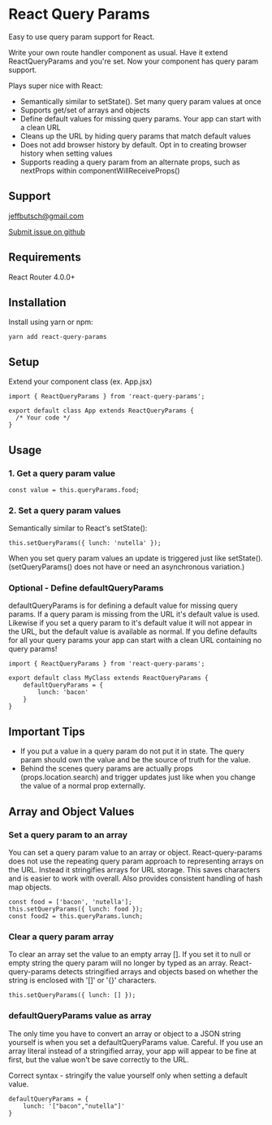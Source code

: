 # React Query Params
Easy to use query param support for React.

Write your own route handler component as usual. Have it extend ReactQueryParams and you're set. Now your component has query param support.

Plays super nice with React:

- Semantically similar to setState(). Set many query param values at once
- Supports get/set of arrays and objects
- Define default values for missing query params. Your app can start with a clean URL
- Cleans up the URL by hiding query params that match default values
- Does not add browser history by default. Opt in to creating browser history when setting values
- Supports reading a query param from an alternate props, such as nextProps within componentWillReceiveProps()

## Support
jeffbutsch@gmail.com

[Submit issue on github](https://github.com/jeff3dx/react-query-param-support/issues)


## Requirements
React Router 4.0.0+


## Installation
Install using yarn or npm:

	yarn add react-query-params 


## Setup
Extend your component class (ex. App.jsx)

	import { ReactQueryParams } from 'react-query-params';

	export default class App extends ReactQueryParams {
	  /* Your code */
	}

## Usage
### 1. Get a query param value

	const value = this.queryParams.food;

### 2. Set a query param values
Semantically similar to React's setState():

	this.setQueryParams({ lunch: 'nutella' });

When you set query param values an update is triggered just like setState(). (setQueryParams() does not have or need an asynchronous variation.)

### Optional - Define defaultQueryParams

defaultQueryParams is for defining a default value for missing query params. If a query param is missing from the URL it's default value is used. Likewise if you set a query param to it's default value it will not appear in the URL, but the default value is available as normal. If you define defaults for all your query params your app can start with a clean URL containing no query params!

	import { ReactQueryParams } from 'react-query-params';

	export default class MyClass extends ReactQueryParams {
	    defaultQueryParams = {
	        lunch: 'bacon'
	    }
	}

## Important Tips
- If you put a value in a query param do not put it in state. The query param should own the value and be the source of truth for the value.
- Behind the scenes query params are actually props (props.location.search) and trigger updates just like when you change the value of a normal prop externally.

## Array and Object Values

### Set a query param to an array
You can set a query param value to an array or object. React-query-params does not use the repeating query param approach to representing arrays on the URL. Instead it stringifies arrays for URL storage. This saves characters and is easier to work with overall. Also provides consistent handling of hash map objects.

	const food = ['bacon', 'nutella'];
	this.setQueryParams({ lunch: food });
	const food2 = this.queryParams.lunch;

### Clear a query param array
To clear an array set the value to an empty array []. If you set it to null or empty string the query param will no longer by typed as an array. React-query-params detects stringified arrays and objects based on whether the string is enclosed with '[]' or '{}' characters.

	this.setQueryParams({ lunch: [] });

### defaultQueryParams value as array
The only time you have to convert an array or object to a JSON string yourself is when you set a defaultQueryParams value. Careful. If you use an array literal instead of a stringified array, your app will appear to be fine at first, but the value won't be save correctly to the URL.

Correct syntax - stringify the value yourself only when setting a default value.

	defaultQueryParams = {
		lunch: '["bacon","nutella"]'
	}




